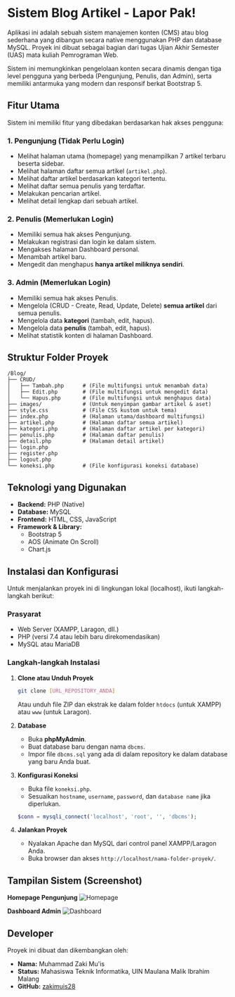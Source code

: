 # Sistem Blog Artikel - Lapor Pak!

Aplikasi ini adalah sebuah sistem manajemen konten (CMS) atau blog sederhana yang dibangun secara native menggunakan PHP dan database MySQL. Proyek ini dibuat sebagai bagian dari tugas Ujian Akhir Semester (UAS) mata kuliah Pemrograman Web.

Sistem ini memungkinkan pengelolaan konten secara dinamis dengan tiga level pengguna yang berbeda (Pengunjung, Penulis, dan Admin), serta memiliki antarmuka yang modern dan responsif berkat Bootstrap 5.

## Fitur Utama

Sistem ini memiliki fitur yang dibedakan berdasarkan hak akses pengguna:

### 1. Pengunjung (Tidak Perlu Login)
- Melihat halaman utama (homepage) yang menampilkan 7 artikel terbaru beserta sidebar.
- Melihat halaman daftar semua artikel (`artikel.php`).
- Melihat daftar artikel berdasarkan kategori tertentu.
- Melihat daftar semua penulis yang terdaftar.
- Melakukan pencarian artikel.
- Melihat detail lengkap dari sebuah artikel.

### 2. Penulis (Memerlukan Login)
- Memiliki semua hak akses Pengunjung.
- Melakukan registrasi dan login ke dalam sistem.
- Mengakses halaman Dashboard personal.
- Menambah artikel baru.
- Mengedit dan menghapus **hanya artikel miliknya sendiri**.

### 3. Admin (Memerlukan Login)
- Memiliki semua hak akses Penulis.
- Mengelola (CRUD - Create, Read, Update, Delete) **semua artikel** dari semua penulis.
- Mengelola data **kategori** (tambah, edit, hapus).
- Mengelola data **penulis** (tambah, edit, hapus).
- Melihat statistik konten di halaman Dashboard.

## Struktur Folder Proyek
```
/Blog/
├── CRUD/
│   ├── Tambah.php      # (File multifungsi untuk menambah data)
│   ├── Edit.php        # (File multifungsi untuk mengedit data)
│   └── Hapus.php       # (File multifungsi untuk menghapus data)
├── images/             # (Untuk menyimpan gambar artikel & aset)
├── style.css           # (File CSS kustom untuk tema)
├── index.php           # (Halaman utama/dashboard multifungsi)
├── artikel.php         # (Halaman daftar semua artikel)
├── kategori.php        # (Halaman daftar artikel per kategori)
├── penulis.php         # (Halaman daftar penulis)
├── detail.php          # (Halaman detail artikel)
├── login.php
├── register.php
├── logout.php
└── koneksi.php         # (File konfigurasi koneksi database)
```

## Teknologi yang Digunakan
- **Backend:** PHP (Native)
- **Database:** MySQL
- **Frontend:** HTML, CSS, JavaScript
- **Framework & Library:**
    - Bootstrap 5
    - AOS (Animate On Scroll)
    - Chart.js

## Instalasi dan Konfigurasi
Untuk menjalankan proyek ini di lingkungan lokal (localhost), ikuti langkah-langkah berikut:

### Prasyarat
- Web Server (XAMPP, Laragon, dll.)
- PHP (versi 7.4 atau lebih baru direkomendasikan)
- MySQL atau MariaDB

### Langkah-langkah Instalasi
1.  **Clone atau Unduh Proyek**
    ```bash
    git clone [URL_REPOSITORY_ANDA]
    ```
    Atau unduh file ZIP dan ekstrak ke dalam folder `htdocs` (untuk XAMPP) atau `www` (untuk Laragon).

2.  **Database**
    - Buka **phpMyAdmin**.
    - Buat database baru dengan nama `dbcms`.
    - Impor file `dbcms.sql` yang ada di dalam repository ke dalam database yang baru Anda buat.

3.  **Konfigurasi Koneksi**
    - Buka file `koneksi.php`.
    - Sesuaikan `hostname`, `username`, `password`, dan `database name` jika diperlukan.
    ```php
    $conn = mysqli_connect('localhost', 'root', '', 'dbcms');
    ```

4.  **Jalankan Proyek**
    - Nyalakan Apache dan MySQL dari control panel XAMPP/Laragon Anda.
    - Buka browser dan akses `http://localhost/nama-folder-proyek/`.

## Tampilan Sistem (Screenshot)

**Homepage Pengunjung**
![Homepage](link_ke_gambar_homepage_anda.jpg)

**Dashboard Admin**
![Dashboard](link_ke_gambar_dashboard_anda.jpg)

## Developer

Proyek ini dibuat dan dikembangkan oleh:

- **Nama:** Muhammad Zaki Mu'is
- **Status:** Mahasiswa Teknik Informatika, UIN Maulana Malik Ibrahim Malang
- **GitHub:** [zakimuis28](https://github.com/zakimuis28)
